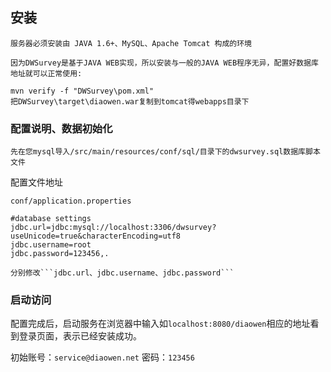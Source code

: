 ## 安装

```
服务器必须安装由 JAVA 1.6+、MySQL、Apache Tomcat 构成的环境
```

```
因为DWSurvey是基于JAVA WEB实现，所以安装与一般的JAVA WEB程序无异，配置好数据库地址就可以正常使用:

mvn verify -f "DWSurvey\pom.xml"
把DWSurvey\target\diaowen.war复制到tomcat得webapps目录下
```

### 配置说明、数据初始化

```
先在您mysql导入/src/main/resources/conf/sql/目录下的dwsurvey.sql数据库脚本文件
```

配置文件地址

```
conf/application.properties

#database settings
jdbc.url=jdbc:mysql://localhost:3306/dwsurvey?useUnicode=true&characterEncoding=utf8
jdbc.username=root
jdbc.password=123456,.

分别修改```jdbc.url、jdbc.username、jdbc.password```
```

### 启动访问

配置完成后，启动服务在浏览器中输入如`localhost:8080/diaowen`相应的地址看到登录页面，表示已经安装成功。

初始账号：`service@diaowen.net` 密码：`123456`